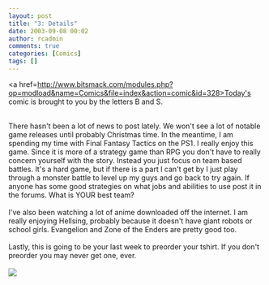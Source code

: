 ```yaml
---
layout: post
title: "3: Details"
date: 2003-09-08 00:02
author: rcadmin
comments: true
categories: [Comics]
tags: []
---
```

<a href=http://www.bitsmack.com/modules.php?op=modload&name=Comics&file=index&action=comic&id=328>Today's comic</a> is brought to you by the letters B and S.
<br />

<br />
There hasn't been a lot of news to post lately. We won't see a lot of notable game releases until probably Christmas time. In the meantime, I am spending my time with Final Fantasy Tactics on the PS1. I really enjoy this game. Since it is more of a strategy game than RPG you don't have to really concern yourself with the story. Instead you just focus on team based battles. It's a hard game, but if there is a part I can't get by I just play through a monster battle to level up my guys and go back to try again. If anyone has some good strategies on what jobs and abilities to use post it in the forums. What is YOUR best team?
<br />

<br />
I've also been watching a lot of anime downloaded off the internet. I am really enjoying Hellsing, probably because it doesn't have giant robots or school girls. Evangelion and Zone of the Enders are pretty good too.
<br />

<br />
Lastly, this is going to be your last week to preorder your tshirt. If you don't preorder you may never get one, ever. <Br><br><!--more--><img src='http://dl.bitsmack.com/comics/20030908.gif'   />

